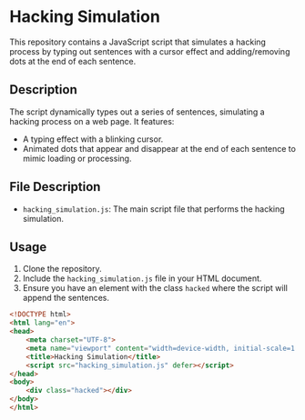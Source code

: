 # Hacking Simulation

This repository contains a JavaScript script that simulates a hacking process by typing out sentences with a cursor effect and adding/removing dots at the end of each sentence.

## Description
The script dynamically types out a series of sentences, simulating a hacking process on a web page. It features:
- A typing effect with a blinking cursor.
- Animated dots that appear and disappear at the end of each sentence to mimic loading or processing.

## File Description
- `hacking_simulation.js`: The main script file that performs the hacking simulation.

## Usage
1. Clone the repository.
2. Include the `hacking_simulation.js` file in your HTML document.
3. Ensure you have an element with the class `hacked` where the script will append the sentences.

```html
<!DOCTYPE html>
<html lang="en">
<head>
    <meta charset="UTF-8">
    <meta name="viewport" content="width=device-width, initial-scale=1.0">
    <title>Hacking Simulation</title>
    <script src="hacking_simulation.js" defer></script>
</head>
<body>
    <div class="hacked"></div>
</body>
</html>
